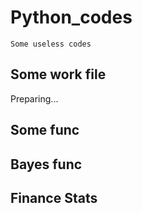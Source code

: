 # Python_codes
`Some useless codes`

## Some work file

Preparing...

## Some func


## Bayes func

## Finance Stats


